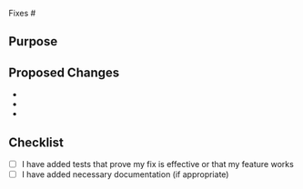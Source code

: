 Fixes #

## Purpose

## Proposed Changes

  -
  -
  -

## Checklist

- [ ] I have added tests that prove my fix is effective or that my feature works
- [ ] I have added necessary documentation (if appropriate)

